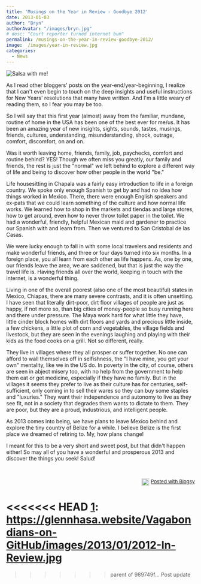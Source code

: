 ```yaml
---
title: 'Musings on the Year in Review - Goodbye 2012'
date: 2013-01-03
author: "Bryn"
authorAvatar: "/images/bryn.jpg"
# desc: "Court reporter turned internet bum"
permalink: /musings-on-the-year-in-review-goodbye-2012/
image:  /images/year-in-review.jpg
categories:
  - News
---
```

<img alt="Salsa with me!" src="https://glennhasa.website/Vagabondians-on-GitHub/images/2013/01/2012-In-Review.jpg" />

As I read other bloggers' posts on the year-end/year-beginning, I realize that I can't even begin to touch on the deep insights and useful instructions for New Years' resolutions that many have written. And I'm a little weary of reading them, so I fear you may be too.

So I will say that t<span>his first year (almost) away from the familiar, mundane, routine of home in the USA has been one of the best ever for me/us. </span> It has been an amazing year of new insights, sights, sounds, tastes, musings, friends, cultures, understanding, misunderstanding, shock, outrage, comfort, discomfort, on and on.

Was it worth leaving home, friends, family, job, paychecks, comfort and routine behind? YES! Though we often miss you greatly, our family and friends, the rest is just the "normal" we left behind to explore a different way of life and being to discover how other people in the world "be."

Life housesitting in Chapala was a fairly easy introduction to life in a foreign country. We spoke only enough Spanish to get by and had no idea how things worked in Mexico. There, there were enough English speakers and ex-pats that we could learn something of the culture and how normal life works. We learned how to shop in the markets and tiendas and large stores, how to get around, even how to never throw toilet paper in the toilet. We had a wonderful, friendly, helpful Mexican maid and gardener to practice our Spanish with and learn from. Then we ventured to San Cristobal de las Casas.

We were lucky enough to fall in with some local travelers and residents and make wonderful friends, and three or four days turned into six months. In a foreign place, you all learn from each other as life happens. As, one by one, our friends leave the area, we are saddened, but that is just the way the travel life is. Having friends all over the world, keeping in touch with the internet, is a wonderful thing.

<span>Living in one of the overall poorest (also one of the most beautiful) states in Mexico, Chiapas, there are many severe contrasts, and it is often unsettling. </span>I have seen that literally dirt-poor, dirt floor villages of people are just as happy, if not more so, than big cities of money-people so busy running here and there under pressure. The Maya work hard for what little they have, little cinder block homes with dirt floors and yards and precious little inside, a few chickens, a little plot of corn and vegetables, the village fields and livestock, but they are seen in the evenings laughing and playing with their kids as the food cooks on a grill. Not so different, really.

They live in villages where they all prosper or suffer together. No one can afford to wall themselves off in selfishness, the "I have mine, you get your own" mentality, like we in the US do. In poverty in the city, of course, others are seen in abject misery too, with no help from the government to help them eat or get medicine, especially if they have no family. But in the villages it seems they prefer to live as their culture has for centuries, self-sufficient, only coming in to sell their wares so they can buy some staples and "luxuries." They want their independence and autonomy to live as they see fit, not in a society that degrades them wants to dictate to them. They are poor, but they are a proud, industrious, and intelligent people.

As 2013 comes into being, we have plans to leave Mexico behind and explore the tiny country of Belize for a while. I believe Belize is the first place we dreamed of retiring to. My, how plans change!

I meant for this to be a very short and sweet post, but that didn't happen either! So may all of you have a wonderful and prosperous 2013 and discover the things you seek! Salud!

&nbsp;

<div id="blogsy_footer" style="text-align: right; font-size: small; clear: both;">
  <a href="https://blogsyapp.com" target="_blank"><img style="vertical-align: middle; margin-right: 5px;" alt="Posted with Blogsy" src="https://blogsyapp.com/images/blogsy_footer_icon.png" width="20" height="20" />Posted with Blogsy</a>
</div>

<<<<<<< HEAD
 [1]: https://glennhasa.website/Vagabondians-on-GitHub/images/2013/01/2012-In-Review.jpg
=======
 [1]: https://vagabondians.com/wp-content/uploads/2013/01/2012-In-Review.jpg
>>>>>>> parent of 989749f... Post update
